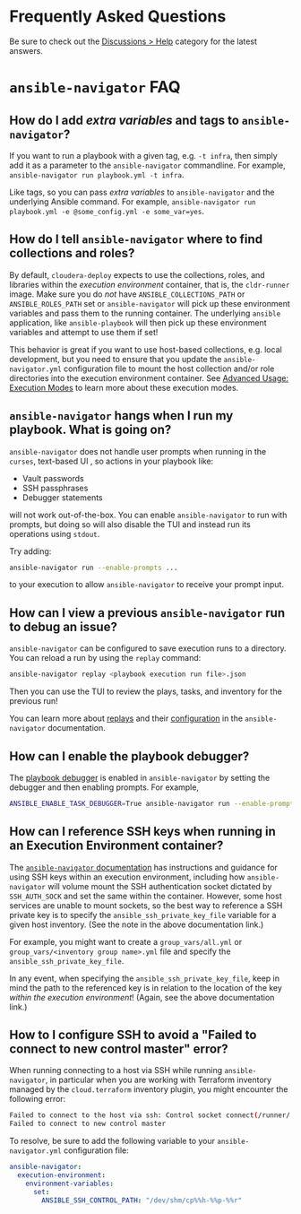 # Frequently Asked Questions

Be sure to check out the [Discussions > Help](https://github.com/cloudera-labs/cldr-runner/discussions/categories/help) category for the latest answers.

# `ansible-navigator` FAQ

## How do I add _extra variables_ and tags to `ansible-navigator`?

If you want to run a playbook with a given tag, e.g. `-t infra`, then simply add it as a parameter to the `ansible-navigator` commandline. For example, `ansible-navigator run playbook.yml -t infra`.

Like tags, so you can pass _extra variables_ to `ansible-navigator` and the underlying Ansible command. For example, `ansible-navigator run playbook.yml -e @some_config.yml -e some_var=yes`.

## How do I tell `ansible-navigator` where to find collections and roles?

By default, `cloudera-deploy` expects to use the collections, roles, and libraries within the _execution environment_ container, that is, the `cldr-runner` image. Make sure you do _not_ have `ANSIBLE_COLLECTIONS_PATH` or `ANSIBLE_ROLES_PATH` set or `ansible-navigator` will pick up these environment variables and pass them to the running container. The underlying `ansible` application, like `ansible-playbook` will then pick up these environment variables and attempt to use them if set!

This behavior is great if you want to use host-based collections, e.g. local development, but you need to ensure that you update the `ansible-navigator.yml` configuration file to mount the host collection and/or role directories into the execution environment container. See [Advanced Usage: Execution Modes](NAVIGATOR.md#advanced-usage-execution-modes) to learn more about these execution modes.

## `ansible-navigator` hangs when I run my playbook. What is going on?

`ansible-navigator` does not handle user prompts when running in the `curses`, text-based UI , so actions in your playbook like:

* Vault passwords
* SSH passphrases
* Debugger statements

will not work out-of-the-box. You can enable `ansible-navigator` to run with prompts, but doing so will also disable the TUI and instead run its operations using `stdout`.

Try adding:

```bash
ansible-navigator run --enable-prompts ...
```

to your execution to allow `ansible-navigator` to receive your prompt input.

## How can I view a previous `ansible-navigator` run to debug an issue?

`ansible-navigator` can be configured to save execution runs to a directory. You can reload a run by using the `replay` command:

```bash
ansible-navigator replay <playbook execution run file>.json
```

Then you can use the TUI to review the plays, tasks, and inventory for the previous run!

You can learn more about [replays](https://ansible.readthedocs.io/projects/navigator/subcommands/#ansible-navigator-subcommands) and their [configuration](https://ansible.readthedocs.io/projects/navigator/settings/#subcommand-replay) in the `ansible-navigator` documentation.

## How can I enable the playbook debugger?

The [playbook debugger](https://docs.ansible.com/ansible/latest/playbook_guide/playbooks_debugger.html) is enabled in `ansible-navigator` by setting the debugger and then enabling prompts. For example,

```bash
ANSIBLE_ENABLE_TASK_DEBUGGER=True ansible-navigator run --enable-prompts main.yml
```

## How can I reference SSH keys when running in an Execution Environment container?

The [`ansible-navigator` documentation](https://ansible.readthedocs.io/projects/navigator/faq/#ssh-keys) has instructions and guidance for using SSH keys within an execution environment, including how `ansible-navigator` will volume mount the SSH authentication socket dictated by `SSH_AUTH_SOCK` and set the same within the container. However, some host services are unable to mount sockets, so the best way to reference a SSH private key is to specify the `ansible_ssh_private_key_file` variable for a given host inventory. (See the note in the above documentation link.)

For example, you might want to create a `group_vars/all.yml` or `group_vars/<inventory group name>.yml` file and specify the `ansible_ssh_private_key_file`.

In any event, when specifying the `ansible_ssh_private_key_file`, keep in mind the path to the referenced key is in relation to the location of the key _within the execution environment_! (Again, see the above documentation link.)

## How to I configure SSH to avoid a "Failed to connect to new control master" error?

When running connecting to a host via SSH while running `ansible-navigator`, in particular when you are working with Terraform inventory managed by the `cloud.terraform` inventory plugin, you might encounter the following error:

```bash
Failed to connect to the host via ssh: Control socket connect(/runner/.ansible/cp/b44b170fff): Connection refused
Failed to connect to new control master
```

To resolve, be sure to add the following variable to your `ansible-navigator.yml` configuration file:

```yaml
ansible-navigator:
  execution-environment:
    environment-variables:
      set:
        ANSIBLE_SSH_CONTROL_PATH: "/dev/shm/cp%%h-%%p-%%r"
```
